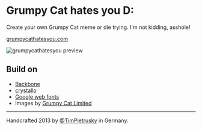 # Grumpy Cat hates you D:

Create your own Grumpy Cat meme or die trying. I'm not kidding, asshole!

[grumpycathatesyou.com](http://grumpycathatesyou.com)

![grumpycathatesyou preview](https://raw.github.com/TimPietrusky/grumpycathatesyou/master/img/grumpycathatesyou_preview_1.png)

## Build on

* [Backbone](http://backbonejs.org/)
* [crystallo](http://timpietrusky.github.com/crystallo/)
* [Google web fonts](http://www.google.com/webfonts)
* Images by [Grumpy Cat Limited](http://www.grumpycats.com/)

---

Handcrafted 2013 by [@TimPietrusky](http://twitter.com/TimPietrusky) in Germany.